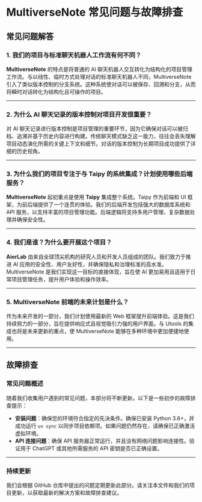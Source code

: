 # MultiverseNote 常见问题与故障排查

## 常见问题解答

### 1. 我们的项目与标准聊天机器人工作流有何不同？

**MultiverseNote** 的特点是将普通的 AI 聊天机器人交互转化为结构化的项目管理工作流。与以线性、临时方式处理对话的标准聊天机器人不同，MultiverseNote 引入了类似版本控制的分支系统。这种系统使对话可以被保存、回溯和分支，从而将瞬时对话转化为结构化且可操作的项目。

---

### 2. 为什么 AI 聊天记录的版本控制对项目开发很重要？

对 AI 聊天记录进行版本控制是项目管理的重要环节，因为它确保对话可以被归档、追溯并基于历史内容进行构建。传统聊天模式缺乏这一能力，往往会丢失理解项目动态演化所需的关键上下文和细节。对话的版本控制为长期项目成功提供了详细的历史视角。

---

### 3. 为什么我们的项目专注于与 Taipy 的系统集成？计划使用哪些后端服务？

**MultiverseNote** 起初重点是使用 **Taipy** 集成整个系统。Taipy 作为前端和 UI 框架，为前后端提供了一个连贯的体验。我们的后端开发包括强大的数据库系统和 API 服务，以支持丰富的项目管理功能。后端逻辑将支持多用户管理、复杂数据处理并确保安全性。

---

### 4. 我们是谁？为什么要开展这个项目？

**AierLab** 由来自全球顶尖机构的研究人员和开发人员组成的团队。我们致力于推进 AI 应用的安全性、用户友好性，并确保隐私和治理标准的高水准。MultiverseNote 是我们实现这一目标的直接体现，旨在使 AI 更加易用且适用于日常项目管理任务，提升用户体验和操作效率。

---

### 5. MultiverseNote 前端的未来计划是什么？

作为未来开发的一部分，我们计划使用最新的 Web 框架提升前端体验。这是我们持续努力的一部分，旨在提供响应式且视觉吸引力强的用户界面。与 Utools 的集成也将是未来更新的重点，使 MultiverseNote 能够在多种环境中更加便捷地使用。

---

## 故障排查

### 常见问题概述

随着我们收集用户遇到的常见问题，本部分将不断更新。以下是一些初步的故障排查提示：

- **安装问题**：确保您的环境符合指定的先决条件。确保已安装 Python 3.8+，并成功运行 `uv sync` 以同步项目依赖项。如果问题仍然存在，请确保已正确激活虚拟环境。
- **API 连接问题**：确保 API 服务器正常运行，并且没有网络问题影响连接性。验证用于 ChatGPT 或其他所需服务的 API 密钥是否已正确设置。

---

### 持续更新

我们会根据 GitHub 仓库中提出的问题定期更新此部分。请关注本文件和我们的项目更新，以获取最新的解决方案和故障排查建议。